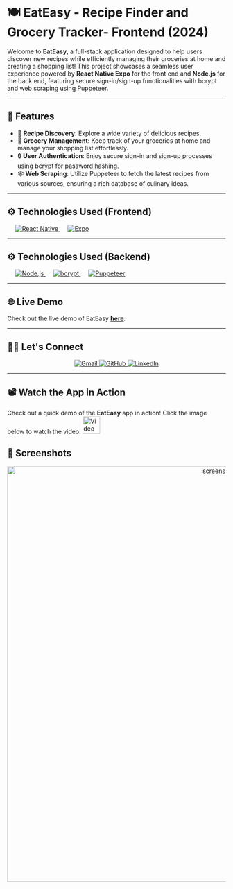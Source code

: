 # 🍽️ EatEasy - Recipe Finder and Grocery Tracker- Frontend (2024)

Welcome to **EatEasy**, a full-stack application designed to help users discover new recipes while efficiently managing their groceries at home and creating a shopping list! This project showcases a seamless user experience powered by **React Native Expo** for the front end and **Node.js** for the back end, featuring secure sign-in/sign-up functionalities with bcrypt and web scraping using Puppeteer.

---

## 🚀 Features

- 🍲 **Recipe Discovery**: Explore a wide variety of delicious recipes.
- 🛒 **Grocery Management**: Keep track of your groceries at home and manage your shopping list effortlessly.
- 🔒 **User Authentication**: Enjoy secure sign-in and sign-up processes using bcrypt for password hashing.
- 🕸️ **Web Scraping**: Utilize Puppeteer to fetch the latest recipes from various sources, ensuring a rich database of culinary ideas.

---

## ⚙️ Technologies Used (Frontend)

&emsp;
<a href="https://reactnative.dev/" target="_blank">
  <img alt="React Native" src="https://img.shields.io/badge/React%20Native-%2320232a.svg?style=for-the-badge&logo=reactnative&logoColor=61DAFB">
</a>
&emsp;
<a href="https://docs.expo.dev/" target="_blank">
  <img alt="Expo" src="https://img.shields.io/badge/Expo-1B1F29.svg?style=for-the-badge&logo=expo&logoColor=white">
</a>

---
## ⚙️ Technologies Used (Backend)

&emsp;
<a href="https://nodejs.org/" target="_blank">
  <img alt="Node.js" src="https://img.shields.io/badge/Node.js-339933.svg?style=for-the-badge&logo=node.js&logoColor=white">
</a>
&emsp;
<a href="https://www.npmjs.com/package/bcrypt" target="_blank">
  <img alt="bcrypt" src="https://img.shields.io/badge/bcrypt-%23333333.svg?style=for-the-badge&logo=security&logoColor=white">
</a>
&emsp;
<a href="https://pptr.dev/" target="_blank">
  <img alt="Puppeteer" src="https://img.shields.io/badge/Puppeteer-%23333.svg?style=for-the-badge&logo=puppeteer&logoColor=white">
</a>

---

## 🌐 Live Demo

Check out the live demo of EatEasy [**here**](https://your-demo-link-here.com).

---

## 🙋‍♂️ Let's Connect

<p align="center">
  <a href="mailto:your-email@example.com">
    <img src="https://img.icons8.com/bubbles/50/000000/gmail.png" alt="Gmail"/>
  </a>
  <a href="https://github.com/your-github-username">
    <img src="https://img.icons8.com/bubbles/50/000000/github.png" alt="GitHub"/>
  </a>
  <a href="https://www.linkedin.com/in/your-linkedin-username/">
    <img src="https://img.icons8.com/bubbles/50/000000/linkedin.png" alt="LinkedIn"/>
  </a>
</p>

<hr/> 

## 📽️ Watch the App in Action

Check out a quick demo of the **EatEasy** app in action! Click the image below to watch the video.
<a href="https://www.canva.com/design/DAGSjbJRypY/6fDSlL1ze3VbRHsz3dUiTw/watch?utm_content=DAGSjbJRypY&utm_campaign=designshare&utm_medium=link&utm_source=editor" >
<img src="https://img.icons8.com/ios-filled/100/FF0000/circled-play.png"  style=";width:40px ;" alt="Video"/>
</a>
## 📸 Screenshots

 <div align="center">
  <img src="https://i.imgur.com/mmAzwHf.png" alt="screenshot" width="959"/>
</div>
